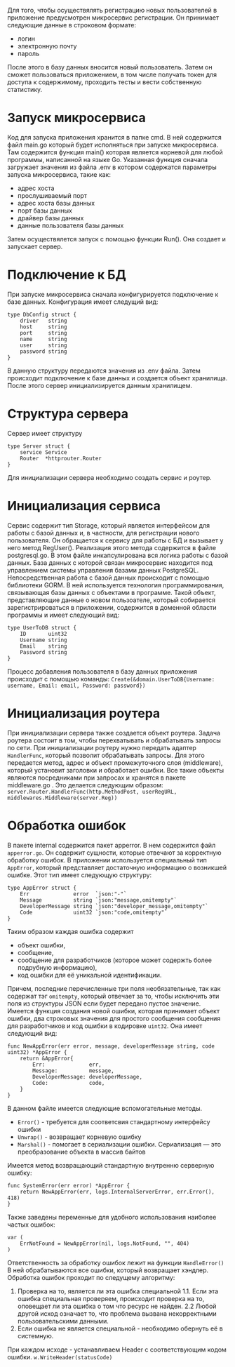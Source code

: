 Для того, чтобы осуществялять регистрацию новых пользователей в приложение предусмотрен микросервис регистрации. 
Он принимает следующие данные в строковом формате:
* логин
* электронную почту
* пароль

После этого в базу данных вносится новый пользователь.
Затем он сможет пользоваться приложением, в том числе получать токен для доступа к содержимому, проходить тесты и вести собственную статистику.

# Запуск микросервиса
Код для запуска приложения хранится в папке cmd.
В ней содержится файл main.go который будет исполняться при запуске микросервиса.
Там содержится функция main() которая является корневой для любой программы, написанной на языке Go.
Указанная функция сначала загружает значения из файла .env в котором содержатся параметры запуска микросервиса, такие как:
* адрес хоста
* прослушиваемый порт
* адрес хоста базы данных
* порт базы данных
* драйвер базы данных
* данные пользователя базы данных

Затем осуществялется запуск с помощью функции Run().
Она создает и запускает сервер.
# Подключение к БД
При запуске микросервиса сначала конфигурируется подключение к базе данных.
Конфигурация имеет следущий вид:
```
type DbConfig struct {
	driver   string
	host     string
	port     string
	name     string
	user     string
	password string
}
```
В данную структуру передаются значения из .env файла.
Затем происходит подключение к базе данных и создается объект хранилища.
После этого сервер инициализируется данным хранилищем.

# Структура сервера
Сервер имеет структуру
```
type Server struct {
	service Service
	Router  *httprouter.Router
}
```
Для инициализации сервера необходимо создать сервис и роутер.
# Инициализация сервиса
Cервис содержит тип Storage, который является интерфейсом для работы с базой данных и, в частности, для регистрации нового пользователя.
Он обращается к сервису для работы с БД и вызывает у него метод RegUser().
Реализация этого метода содержится в файле postgresql.go.
В этом файле инкапсулирована вся логика работы с базой данных.
База данных с которой связан микросервис находится под управлением системы управления базами данных PostgreSQL.
Непосредственная работа с базой данных происходит с помощью библиотеки GORM.
В ней используется технология программирования, связывающая базы данных с объектами в программе.
Такой объект, представляющие данные о новом пользоателе, который собирается зарегистрироваться в приложении, содержится в доменной области программы и имеет следующий вид:
```
type UserToDB struct {
	ID       uint32
	Username string
	Email    string
	Password string
}
```
Процесс добавления пользователя в базу данных приложения происходит с помощью команды:
`Create(&domain.UserToDB{Username: username, Email: email, Password: password})`

# Инициализация роутера
При инициализации сервера также создается объект роутера.
Задача роутера состоит в том, чтобы перехватывать и обрабатывать запросы по сети.
При инициализации роутеру нужно передать адаптер `HandlerFunc`, который позволит обрабатывать запросы.
Для этого передается метод, адрес и объект промежуточного слоя (middleware), который установит заголовки и обработает ошибки. Все такие объекты являются посредниками при запросах и хранятся в пакете middleware.go .
Это делается следующим образом:
`server.Router.HandlerFunc(http.MethodPost, userRegURL, middlewares.Middleware(server.Reg))`

# Обработка ошибок 
В пакете internal содержится пакет apperror. В нем содержится файл `apperror.go`. Он содержит сущности, которые отвечают за корректную обработку ошибок.
В приложении используется специальный тип `AppError`, который представляет достаточную информацию о возникшей ошибке.
Этот тип имеет следующую структуру:
```
type AppError struct {
	Err              error  `json:"-"`
	Message          string `json:"message,omitempty"`
	DeveloperMessage string `json:"developer_message,omitempty"`
	Code             uint32 `json:"code,omitempty"`
}
```
Таким образом каждая ошибка содержит 
- объект ошибки,
- сообщение,
- сообщение для разработчиков (которое может содержть более подрубную информацию),
- код ошибки для её уникальной идентификации.

Причем, последние перечисленные три поля необязательные, так как содержат тэг `omitempty`, который отвечает за то, чтобы исключить эти поля из структуры JSON если будет передано пустое значение.
Имеется функция создания новой ошибки, которая принимает объект ошибки, два строковых значения для простого сообщения  сообщения для разработчиков и код ошибки в кодировке `uint32`.
Она имеет следующий вид:
```
func NewAppError(err error, message, developerMessage string, code uint32) *AppError {
	return &AppError{
		Err:              err,
		Message:          message,
		DeveloperMessage: developerMessage,
		Code:             code,
	}
}
```

В данном файле имеется следующие вспомогательные методы.
- `Error()` - требуется для соответсвия стандартному интерфейсу ошибки
- `Unwrap()` - возвращает корневую ошибку
- `Marshal()` - помогает в сериализации ошибки. Сериализация — это преобразование объекта в массив байтов

Имеется метод возвращающий стандартную внутренню серверную ошибку:
```
func SystemError(err error) *AppError {
	return NewAppError(err, logs.InternalServerError, err.Error(), 418)
}
```

Также заведены переменные для удобного использования наиболее частых ошибок:
```
var (
	ErrNotFound = NewAppError(nil, logs.NotFound, "", 404)
)
```

Ответственность за обработку ошибок лежит на функции `HandleError()`
В ней обрабатываются все ошибки, который возвращает хэндлер.
Обработка ошибок проходит по следущему алгоритму:
1. Проверка на то, является ли эта ошибка специальной
 1.1. Если эта ошибка специальная проверяем, происходит проверка на то, оповещает ли эта ошибка о том что ресурс не найден.
 2.2 Любой другой исход означает то, что проблема вызвана некорректными пользовательскими данными.
2. Если ошибка не является специальной - необходимо обернуть её в системную.

При каждом исходе - устанавливаем Header с соответствующим кодом ошибки.
`w.WriteHeader(statusCode)`
